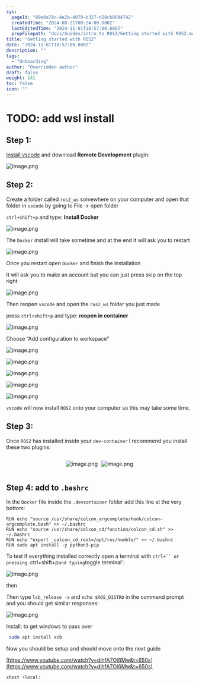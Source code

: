 ```yaml
---
sys:
  pageId: "89e0a78c-4e2b-4070-b327-d28cb0694742"
  createdTime: "2024-08-21T00:24:00.000Z"
  lastEditedTime: "2024-11-01T18:57:00.000Z"
  propFilepath: "docs/Guides/intro_to_ROS2/Getting started with ROS2.md"
title: "Getting started with ROS2"
date: "2024-11-01T18:57:00.000Z"
description: ""
tags:
  - "Onboarding"
author: "Overridden author"
draft: false
weight: 141
toc: false
icon: ""
---
```


# TODO: add wsl install

## Step 1:

[Install vscode](https://code.visualstudio.com/download) and download **Remote Development** plugin:

![image.png](https://prod-files-secure.s3.us-west-2.amazonaws.com/d518164a-d88e-44d1-a4ee-3adb3bd8bce0/efb52993-1881-4a40-b95e-6f020334f022/image.png?X-Amz-Algorithm=AWS4-HMAC-SHA256&X-Amz-Content-Sha256=UNSIGNED-PAYLOAD&X-Amz-Credential=ASIAZI2LB466WWK53QHD%2F20250322%2Fus-west-2%2Fs3%2Faws4_request&X-Amz-Date=20250322T170221Z&X-Amz-Expires=3600&X-Amz-Security-Token=IQoJb3JpZ2luX2VjEGYaCXVzLXdlc3QtMiJGMEQCIHCg9p4Bu0vUbAZkMIRYRBgmxBXo5bLx0rSPD3w6G6IaAiBK5NMnPgt%2BKFjm2IbKHyyhfv8CHosjBLPn3mse809MqiqIBAi%2B%2F%2F%2F%2F%2F%2F%2F%2F%2F%2F8BEAAaDDYzNzQyMzE4MzgwNSIMUX0AbLKhjcNa1%2BVAKtwDj4tTHXqd7g1yCPneSkeMJklFlV1giNp%2BuimViBHKM%2FPt5%2FTDQoUblwvms0Lolvk%2Fxbd6faqCgzomOhHI7hKUqTXw7m%2B5eArNhRfeNl%2FcVPX73%2Bv8m5Z3VjSkYU8nz8Nh%2F4kLPfAVACuTuIOpnH6QSuagKN2jY9MzXzJJ2Auv8fCf6PxuggKL034pCEAqTuKk3sYEkF92Y7pcrFDeuYXIWwDHRPcqCVMO0qZSVaOi0mUitsfTJnjsfdXtu1FnHx8cVtvFLHGKy95WSDWPg0F7sUkhQeeb7bI3uXfmpyHu3JOgtxDzFVQOB01GKCQ%2FCXGvcpK%2FV1S%2BJWMdhrhH%2Bqfci3lg8yuvvHULlGN1MGtVqZRGIJIB6Md9PN1qW7B%2BFdPB4OmYc2Bs%2Bv9DDS9rdt4UihGt0KtKPVj6H9p7cd5ET2GIOH3zU7Xq0MakN%2BSI0X4d%2Fi9nI2WEDYMuEoX4sPoDEh3LnXChFTH8HkpIx%2BniLVfMEs6%2BrhdFcNGj4f9pcGBSPA6ucRYZVlvI%2FwkV4CRZCJ9IYLsRSYz6LfH1seVQJ965f%2FZ34Xq%2FMVM4%2FtuakJ%2BC76dkB%2BDFLmF7PIhl9cZdUDkGTFVTbjY1%2BHHRP7Wz4Tkx%2FONY55IryzNw5WcwtPb6vgY6pgHy9%2FpHazmKF5hy9IuRCxvL1P0naut4egKwU6qqlSfIn32pUgeBFL7efX%2BVsk24C109Hw5StC8KPKH1qtKcr6wO6kx%2BhE2TSe8AhVmZqbMUA6sFfBz7JR4EE6RHKN25q0kQRMuJAU0EHxGGfoefXzw%2Bs0rYJCw2DmF9yF8hjpoIVKE6d635QsWXaBCZCxFupNXRH9SqSm28gp0Sn4DvRFvMcqvK0zrs&X-Amz-Signature=f42049beb1a23c9d60c09dcc9ddb41a535dfbd36e71bd4caff8edacc63f19985&X-Amz-SignedHeaders=host&x-id=GetObject)

## Step 2:

Create a folder called `ros2_ws` somewhere on your computer and open that folder in `vscode` by going to File → open folder 

`ctrl+shift+p` and type: **Install Docker**

![image.png](https://prod-files-secure.s3.us-west-2.amazonaws.com/d518164a-d88e-44d1-a4ee-3adb3bd8bce0/2269dc0e-1cd5-47ff-bceb-c04ad9b2eab0/image.png?X-Amz-Algorithm=AWS4-HMAC-SHA256&X-Amz-Content-Sha256=UNSIGNED-PAYLOAD&X-Amz-Credential=ASIAZI2LB466WWK53QHD%2F20250322%2Fus-west-2%2Fs3%2Faws4_request&X-Amz-Date=20250322T170221Z&X-Amz-Expires=3600&X-Amz-Security-Token=IQoJb3JpZ2luX2VjEGYaCXVzLXdlc3QtMiJGMEQCIHCg9p4Bu0vUbAZkMIRYRBgmxBXo5bLx0rSPD3w6G6IaAiBK5NMnPgt%2BKFjm2IbKHyyhfv8CHosjBLPn3mse809MqiqIBAi%2B%2F%2F%2F%2F%2F%2F%2F%2F%2F%2F8BEAAaDDYzNzQyMzE4MzgwNSIMUX0AbLKhjcNa1%2BVAKtwDj4tTHXqd7g1yCPneSkeMJklFlV1giNp%2BuimViBHKM%2FPt5%2FTDQoUblwvms0Lolvk%2Fxbd6faqCgzomOhHI7hKUqTXw7m%2B5eArNhRfeNl%2FcVPX73%2Bv8m5Z3VjSkYU8nz8Nh%2F4kLPfAVACuTuIOpnH6QSuagKN2jY9MzXzJJ2Auv8fCf6PxuggKL034pCEAqTuKk3sYEkF92Y7pcrFDeuYXIWwDHRPcqCVMO0qZSVaOi0mUitsfTJnjsfdXtu1FnHx8cVtvFLHGKy95WSDWPg0F7sUkhQeeb7bI3uXfmpyHu3JOgtxDzFVQOB01GKCQ%2FCXGvcpK%2FV1S%2BJWMdhrhH%2Bqfci3lg8yuvvHULlGN1MGtVqZRGIJIB6Md9PN1qW7B%2BFdPB4OmYc2Bs%2Bv9DDS9rdt4UihGt0KtKPVj6H9p7cd5ET2GIOH3zU7Xq0MakN%2BSI0X4d%2Fi9nI2WEDYMuEoX4sPoDEh3LnXChFTH8HkpIx%2BniLVfMEs6%2BrhdFcNGj4f9pcGBSPA6ucRYZVlvI%2FwkV4CRZCJ9IYLsRSYz6LfH1seVQJ965f%2FZ34Xq%2FMVM4%2FtuakJ%2BC76dkB%2BDFLmF7PIhl9cZdUDkGTFVTbjY1%2BHHRP7Wz4Tkx%2FONY55IryzNw5WcwtPb6vgY6pgHy9%2FpHazmKF5hy9IuRCxvL1P0naut4egKwU6qqlSfIn32pUgeBFL7efX%2BVsk24C109Hw5StC8KPKH1qtKcr6wO6kx%2BhE2TSe8AhVmZqbMUA6sFfBz7JR4EE6RHKN25q0kQRMuJAU0EHxGGfoefXzw%2Bs0rYJCw2DmF9yF8hjpoIVKE6d635QsWXaBCZCxFupNXRH9SqSm28gp0Sn4DvRFvMcqvK0zrs&X-Amz-Signature=9b4a520890df2bdcfa845fa46a1151230709328d32dde7baadf56b722a31a9f3&X-Amz-SignedHeaders=host&x-id=GetObject)

The `Docker` install will take sometime and at the end it will ask you to restart

![image.png](https://prod-files-secure.s3.us-west-2.amazonaws.com/d518164a-d88e-44d1-a4ee-3adb3bd8bce0/ed233f78-be33-4b1f-b89c-9c346c0e961e/image.png?X-Amz-Algorithm=AWS4-HMAC-SHA256&X-Amz-Content-Sha256=UNSIGNED-PAYLOAD&X-Amz-Credential=ASIAZI2LB466WWK53QHD%2F20250322%2Fus-west-2%2Fs3%2Faws4_request&X-Amz-Date=20250322T170221Z&X-Amz-Expires=3600&X-Amz-Security-Token=IQoJb3JpZ2luX2VjEGYaCXVzLXdlc3QtMiJGMEQCIHCg9p4Bu0vUbAZkMIRYRBgmxBXo5bLx0rSPD3w6G6IaAiBK5NMnPgt%2BKFjm2IbKHyyhfv8CHosjBLPn3mse809MqiqIBAi%2B%2F%2F%2F%2F%2F%2F%2F%2F%2F%2F8BEAAaDDYzNzQyMzE4MzgwNSIMUX0AbLKhjcNa1%2BVAKtwDj4tTHXqd7g1yCPneSkeMJklFlV1giNp%2BuimViBHKM%2FPt5%2FTDQoUblwvms0Lolvk%2Fxbd6faqCgzomOhHI7hKUqTXw7m%2B5eArNhRfeNl%2FcVPX73%2Bv8m5Z3VjSkYU8nz8Nh%2F4kLPfAVACuTuIOpnH6QSuagKN2jY9MzXzJJ2Auv8fCf6PxuggKL034pCEAqTuKk3sYEkF92Y7pcrFDeuYXIWwDHRPcqCVMO0qZSVaOi0mUitsfTJnjsfdXtu1FnHx8cVtvFLHGKy95WSDWPg0F7sUkhQeeb7bI3uXfmpyHu3JOgtxDzFVQOB01GKCQ%2FCXGvcpK%2FV1S%2BJWMdhrhH%2Bqfci3lg8yuvvHULlGN1MGtVqZRGIJIB6Md9PN1qW7B%2BFdPB4OmYc2Bs%2Bv9DDS9rdt4UihGt0KtKPVj6H9p7cd5ET2GIOH3zU7Xq0MakN%2BSI0X4d%2Fi9nI2WEDYMuEoX4sPoDEh3LnXChFTH8HkpIx%2BniLVfMEs6%2BrhdFcNGj4f9pcGBSPA6ucRYZVlvI%2FwkV4CRZCJ9IYLsRSYz6LfH1seVQJ965f%2FZ34Xq%2FMVM4%2FtuakJ%2BC76dkB%2BDFLmF7PIhl9cZdUDkGTFVTbjY1%2BHHRP7Wz4Tkx%2FONY55IryzNw5WcwtPb6vgY6pgHy9%2FpHazmKF5hy9IuRCxvL1P0naut4egKwU6qqlSfIn32pUgeBFL7efX%2BVsk24C109Hw5StC8KPKH1qtKcr6wO6kx%2BhE2TSe8AhVmZqbMUA6sFfBz7JR4EE6RHKN25q0kQRMuJAU0EHxGGfoefXzw%2Bs0rYJCw2DmF9yF8hjpoIVKE6d635QsWXaBCZCxFupNXRH9SqSm28gp0Sn4DvRFvMcqvK0zrs&X-Amz-Signature=3aa4b4f3098f1dcad0d029240538bbbb07a0cfe5ec95e7d5287ab9c4fa205c24&X-Amz-SignedHeaders=host&x-id=GetObject)

Once you restart open `Docker` and finish the installation

It will ask you to make an account but you can just press skip on the top right

![image.png](https://prod-files-secure.s3.us-west-2.amazonaws.com/d518164a-d88e-44d1-a4ee-3adb3bd8bce0/21010ad9-1659-4fd9-9f59-9932a09b2a3d/image.png?X-Amz-Algorithm=AWS4-HMAC-SHA256&X-Amz-Content-Sha256=UNSIGNED-PAYLOAD&X-Amz-Credential=ASIAZI2LB466WWK53QHD%2F20250322%2Fus-west-2%2Fs3%2Faws4_request&X-Amz-Date=20250322T170221Z&X-Amz-Expires=3600&X-Amz-Security-Token=IQoJb3JpZ2luX2VjEGYaCXVzLXdlc3QtMiJGMEQCIHCg9p4Bu0vUbAZkMIRYRBgmxBXo5bLx0rSPD3w6G6IaAiBK5NMnPgt%2BKFjm2IbKHyyhfv8CHosjBLPn3mse809MqiqIBAi%2B%2F%2F%2F%2F%2F%2F%2F%2F%2F%2F8BEAAaDDYzNzQyMzE4MzgwNSIMUX0AbLKhjcNa1%2BVAKtwDj4tTHXqd7g1yCPneSkeMJklFlV1giNp%2BuimViBHKM%2FPt5%2FTDQoUblwvms0Lolvk%2Fxbd6faqCgzomOhHI7hKUqTXw7m%2B5eArNhRfeNl%2FcVPX73%2Bv8m5Z3VjSkYU8nz8Nh%2F4kLPfAVACuTuIOpnH6QSuagKN2jY9MzXzJJ2Auv8fCf6PxuggKL034pCEAqTuKk3sYEkF92Y7pcrFDeuYXIWwDHRPcqCVMO0qZSVaOi0mUitsfTJnjsfdXtu1FnHx8cVtvFLHGKy95WSDWPg0F7sUkhQeeb7bI3uXfmpyHu3JOgtxDzFVQOB01GKCQ%2FCXGvcpK%2FV1S%2BJWMdhrhH%2Bqfci3lg8yuvvHULlGN1MGtVqZRGIJIB6Md9PN1qW7B%2BFdPB4OmYc2Bs%2Bv9DDS9rdt4UihGt0KtKPVj6H9p7cd5ET2GIOH3zU7Xq0MakN%2BSI0X4d%2Fi9nI2WEDYMuEoX4sPoDEh3LnXChFTH8HkpIx%2BniLVfMEs6%2BrhdFcNGj4f9pcGBSPA6ucRYZVlvI%2FwkV4CRZCJ9IYLsRSYz6LfH1seVQJ965f%2FZ34Xq%2FMVM4%2FtuakJ%2BC76dkB%2BDFLmF7PIhl9cZdUDkGTFVTbjY1%2BHHRP7Wz4Tkx%2FONY55IryzNw5WcwtPb6vgY6pgHy9%2FpHazmKF5hy9IuRCxvL1P0naut4egKwU6qqlSfIn32pUgeBFL7efX%2BVsk24C109Hw5StC8KPKH1qtKcr6wO6kx%2BhE2TSe8AhVmZqbMUA6sFfBz7JR4EE6RHKN25q0kQRMuJAU0EHxGGfoefXzw%2Bs0rYJCw2DmF9yF8hjpoIVKE6d635QsWXaBCZCxFupNXRH9SqSm28gp0Sn4DvRFvMcqvK0zrs&X-Amz-Signature=994929e925afbab43c1aba1498eefcec1ddb510a9dd4e9b2e8a08aca97429484&X-Amz-SignedHeaders=host&x-id=GetObject)

Then reopen `vscode` and open the `ros2_ws` folder you just made

press `ctrl+shift+p` and type: **reopen in container**

![image.png](https://prod-files-secure.s3.us-west-2.amazonaws.com/d518164a-d88e-44d1-a4ee-3adb3bd8bce0/4e93b8c2-41ad-488c-8095-c74205196118/image.png?X-Amz-Algorithm=AWS4-HMAC-SHA256&X-Amz-Content-Sha256=UNSIGNED-PAYLOAD&X-Amz-Credential=ASIAZI2LB466WWK53QHD%2F20250322%2Fus-west-2%2Fs3%2Faws4_request&X-Amz-Date=20250322T170221Z&X-Amz-Expires=3600&X-Amz-Security-Token=IQoJb3JpZ2luX2VjEGYaCXVzLXdlc3QtMiJGMEQCIHCg9p4Bu0vUbAZkMIRYRBgmxBXo5bLx0rSPD3w6G6IaAiBK5NMnPgt%2BKFjm2IbKHyyhfv8CHosjBLPn3mse809MqiqIBAi%2B%2F%2F%2F%2F%2F%2F%2F%2F%2F%2F8BEAAaDDYzNzQyMzE4MzgwNSIMUX0AbLKhjcNa1%2BVAKtwDj4tTHXqd7g1yCPneSkeMJklFlV1giNp%2BuimViBHKM%2FPt5%2FTDQoUblwvms0Lolvk%2Fxbd6faqCgzomOhHI7hKUqTXw7m%2B5eArNhRfeNl%2FcVPX73%2Bv8m5Z3VjSkYU8nz8Nh%2F4kLPfAVACuTuIOpnH6QSuagKN2jY9MzXzJJ2Auv8fCf6PxuggKL034pCEAqTuKk3sYEkF92Y7pcrFDeuYXIWwDHRPcqCVMO0qZSVaOi0mUitsfTJnjsfdXtu1FnHx8cVtvFLHGKy95WSDWPg0F7sUkhQeeb7bI3uXfmpyHu3JOgtxDzFVQOB01GKCQ%2FCXGvcpK%2FV1S%2BJWMdhrhH%2Bqfci3lg8yuvvHULlGN1MGtVqZRGIJIB6Md9PN1qW7B%2BFdPB4OmYc2Bs%2Bv9DDS9rdt4UihGt0KtKPVj6H9p7cd5ET2GIOH3zU7Xq0MakN%2BSI0X4d%2Fi9nI2WEDYMuEoX4sPoDEh3LnXChFTH8HkpIx%2BniLVfMEs6%2BrhdFcNGj4f9pcGBSPA6ucRYZVlvI%2FwkV4CRZCJ9IYLsRSYz6LfH1seVQJ965f%2FZ34Xq%2FMVM4%2FtuakJ%2BC76dkB%2BDFLmF7PIhl9cZdUDkGTFVTbjY1%2BHHRP7Wz4Tkx%2FONY55IryzNw5WcwtPb6vgY6pgHy9%2FpHazmKF5hy9IuRCxvL1P0naut4egKwU6qqlSfIn32pUgeBFL7efX%2BVsk24C109Hw5StC8KPKH1qtKcr6wO6kx%2BhE2TSe8AhVmZqbMUA6sFfBz7JR4EE6RHKN25q0kQRMuJAU0EHxGGfoefXzw%2Bs0rYJCw2DmF9yF8hjpoIVKE6d635QsWXaBCZCxFupNXRH9SqSm28gp0Sn4DvRFvMcqvK0zrs&X-Amz-Signature=652fbc477aa09d8cebb7e37e391f74ce34c13ea15d23dc3937a46a57d3c8bba8&X-Amz-SignedHeaders=host&x-id=GetObject)

Choose “Add configuration to workspace”

![image.png](https://prod-files-secure.s3.us-west-2.amazonaws.com/d518164a-d88e-44d1-a4ee-3adb3bd8bce0/9560b282-5060-4989-ba37-97e7b2c22476/image.png?X-Amz-Algorithm=AWS4-HMAC-SHA256&X-Amz-Content-Sha256=UNSIGNED-PAYLOAD&X-Amz-Credential=ASIAZI2LB466WWK53QHD%2F20250322%2Fus-west-2%2Fs3%2Faws4_request&X-Amz-Date=20250322T170221Z&X-Amz-Expires=3600&X-Amz-Security-Token=IQoJb3JpZ2luX2VjEGYaCXVzLXdlc3QtMiJGMEQCIHCg9p4Bu0vUbAZkMIRYRBgmxBXo5bLx0rSPD3w6G6IaAiBK5NMnPgt%2BKFjm2IbKHyyhfv8CHosjBLPn3mse809MqiqIBAi%2B%2F%2F%2F%2F%2F%2F%2F%2F%2F%2F8BEAAaDDYzNzQyMzE4MzgwNSIMUX0AbLKhjcNa1%2BVAKtwDj4tTHXqd7g1yCPneSkeMJklFlV1giNp%2BuimViBHKM%2FPt5%2FTDQoUblwvms0Lolvk%2Fxbd6faqCgzomOhHI7hKUqTXw7m%2B5eArNhRfeNl%2FcVPX73%2Bv8m5Z3VjSkYU8nz8Nh%2F4kLPfAVACuTuIOpnH6QSuagKN2jY9MzXzJJ2Auv8fCf6PxuggKL034pCEAqTuKk3sYEkF92Y7pcrFDeuYXIWwDHRPcqCVMO0qZSVaOi0mUitsfTJnjsfdXtu1FnHx8cVtvFLHGKy95WSDWPg0F7sUkhQeeb7bI3uXfmpyHu3JOgtxDzFVQOB01GKCQ%2FCXGvcpK%2FV1S%2BJWMdhrhH%2Bqfci3lg8yuvvHULlGN1MGtVqZRGIJIB6Md9PN1qW7B%2BFdPB4OmYc2Bs%2Bv9DDS9rdt4UihGt0KtKPVj6H9p7cd5ET2GIOH3zU7Xq0MakN%2BSI0X4d%2Fi9nI2WEDYMuEoX4sPoDEh3LnXChFTH8HkpIx%2BniLVfMEs6%2BrhdFcNGj4f9pcGBSPA6ucRYZVlvI%2FwkV4CRZCJ9IYLsRSYz6LfH1seVQJ965f%2FZ34Xq%2FMVM4%2FtuakJ%2BC76dkB%2BDFLmF7PIhl9cZdUDkGTFVTbjY1%2BHHRP7Wz4Tkx%2FONY55IryzNw5WcwtPb6vgY6pgHy9%2FpHazmKF5hy9IuRCxvL1P0naut4egKwU6qqlSfIn32pUgeBFL7efX%2BVsk24C109Hw5StC8KPKH1qtKcr6wO6kx%2BhE2TSe8AhVmZqbMUA6sFfBz7JR4EE6RHKN25q0kQRMuJAU0EHxGGfoefXzw%2Bs0rYJCw2DmF9yF8hjpoIVKE6d635QsWXaBCZCxFupNXRH9SqSm28gp0Sn4DvRFvMcqvK0zrs&X-Amz-Signature=b40790ba5d9cba6339d2d984880bdb2f9214e6b6b97986d7b335ebe690e377b8&X-Amz-SignedHeaders=host&x-id=GetObject)

![image.png](https://prod-files-secure.s3.us-west-2.amazonaws.com/d518164a-d88e-44d1-a4ee-3adb3bd8bce0/2ee63f81-886b-48e8-a553-dc6e5eac99e4/image.png?X-Amz-Algorithm=AWS4-HMAC-SHA256&X-Amz-Content-Sha256=UNSIGNED-PAYLOAD&X-Amz-Credential=ASIAZI2LB466WWK53QHD%2F20250322%2Fus-west-2%2Fs3%2Faws4_request&X-Amz-Date=20250322T170221Z&X-Amz-Expires=3600&X-Amz-Security-Token=IQoJb3JpZ2luX2VjEGYaCXVzLXdlc3QtMiJGMEQCIHCg9p4Bu0vUbAZkMIRYRBgmxBXo5bLx0rSPD3w6G6IaAiBK5NMnPgt%2BKFjm2IbKHyyhfv8CHosjBLPn3mse809MqiqIBAi%2B%2F%2F%2F%2F%2F%2F%2F%2F%2F%2F8BEAAaDDYzNzQyMzE4MzgwNSIMUX0AbLKhjcNa1%2BVAKtwDj4tTHXqd7g1yCPneSkeMJklFlV1giNp%2BuimViBHKM%2FPt5%2FTDQoUblwvms0Lolvk%2Fxbd6faqCgzomOhHI7hKUqTXw7m%2B5eArNhRfeNl%2FcVPX73%2Bv8m5Z3VjSkYU8nz8Nh%2F4kLPfAVACuTuIOpnH6QSuagKN2jY9MzXzJJ2Auv8fCf6PxuggKL034pCEAqTuKk3sYEkF92Y7pcrFDeuYXIWwDHRPcqCVMO0qZSVaOi0mUitsfTJnjsfdXtu1FnHx8cVtvFLHGKy95WSDWPg0F7sUkhQeeb7bI3uXfmpyHu3JOgtxDzFVQOB01GKCQ%2FCXGvcpK%2FV1S%2BJWMdhrhH%2Bqfci3lg8yuvvHULlGN1MGtVqZRGIJIB6Md9PN1qW7B%2BFdPB4OmYc2Bs%2Bv9DDS9rdt4UihGt0KtKPVj6H9p7cd5ET2GIOH3zU7Xq0MakN%2BSI0X4d%2Fi9nI2WEDYMuEoX4sPoDEh3LnXChFTH8HkpIx%2BniLVfMEs6%2BrhdFcNGj4f9pcGBSPA6ucRYZVlvI%2FwkV4CRZCJ9IYLsRSYz6LfH1seVQJ965f%2FZ34Xq%2FMVM4%2FtuakJ%2BC76dkB%2BDFLmF7PIhl9cZdUDkGTFVTbjY1%2BHHRP7Wz4Tkx%2FONY55IryzNw5WcwtPb6vgY6pgHy9%2FpHazmKF5hy9IuRCxvL1P0naut4egKwU6qqlSfIn32pUgeBFL7efX%2BVsk24C109Hw5StC8KPKH1qtKcr6wO6kx%2BhE2TSe8AhVmZqbMUA6sFfBz7JR4EE6RHKN25q0kQRMuJAU0EHxGGfoefXzw%2Bs0rYJCw2DmF9yF8hjpoIVKE6d635QsWXaBCZCxFupNXRH9SqSm28gp0Sn4DvRFvMcqvK0zrs&X-Amz-Signature=0f11891ae5c70724a65f4c4e14d105e83a2f8221cf59106cf6c0515b2f498ff8&X-Amz-SignedHeaders=host&x-id=GetObject)

![image.png](https://prod-files-secure.s3.us-west-2.amazonaws.com/d518164a-d88e-44d1-a4ee-3adb3bd8bce0/ae1580b2-b048-407e-aed9-b584224a7a04/image.png?X-Amz-Algorithm=AWS4-HMAC-SHA256&X-Amz-Content-Sha256=UNSIGNED-PAYLOAD&X-Amz-Credential=ASIAZI2LB466WWK53QHD%2F20250322%2Fus-west-2%2Fs3%2Faws4_request&X-Amz-Date=20250322T170221Z&X-Amz-Expires=3600&X-Amz-Security-Token=IQoJb3JpZ2luX2VjEGYaCXVzLXdlc3QtMiJGMEQCIHCg9p4Bu0vUbAZkMIRYRBgmxBXo5bLx0rSPD3w6G6IaAiBK5NMnPgt%2BKFjm2IbKHyyhfv8CHosjBLPn3mse809MqiqIBAi%2B%2F%2F%2F%2F%2F%2F%2F%2F%2F%2F8BEAAaDDYzNzQyMzE4MzgwNSIMUX0AbLKhjcNa1%2BVAKtwDj4tTHXqd7g1yCPneSkeMJklFlV1giNp%2BuimViBHKM%2FPt5%2FTDQoUblwvms0Lolvk%2Fxbd6faqCgzomOhHI7hKUqTXw7m%2B5eArNhRfeNl%2FcVPX73%2Bv8m5Z3VjSkYU8nz8Nh%2F4kLPfAVACuTuIOpnH6QSuagKN2jY9MzXzJJ2Auv8fCf6PxuggKL034pCEAqTuKk3sYEkF92Y7pcrFDeuYXIWwDHRPcqCVMO0qZSVaOi0mUitsfTJnjsfdXtu1FnHx8cVtvFLHGKy95WSDWPg0F7sUkhQeeb7bI3uXfmpyHu3JOgtxDzFVQOB01GKCQ%2FCXGvcpK%2FV1S%2BJWMdhrhH%2Bqfci3lg8yuvvHULlGN1MGtVqZRGIJIB6Md9PN1qW7B%2BFdPB4OmYc2Bs%2Bv9DDS9rdt4UihGt0KtKPVj6H9p7cd5ET2GIOH3zU7Xq0MakN%2BSI0X4d%2Fi9nI2WEDYMuEoX4sPoDEh3LnXChFTH8HkpIx%2BniLVfMEs6%2BrhdFcNGj4f9pcGBSPA6ucRYZVlvI%2FwkV4CRZCJ9IYLsRSYz6LfH1seVQJ965f%2FZ34Xq%2FMVM4%2FtuakJ%2BC76dkB%2BDFLmF7PIhl9cZdUDkGTFVTbjY1%2BHHRP7Wz4Tkx%2FONY55IryzNw5WcwtPb6vgY6pgHy9%2FpHazmKF5hy9IuRCxvL1P0naut4egKwU6qqlSfIn32pUgeBFL7efX%2BVsk24C109Hw5StC8KPKH1qtKcr6wO6kx%2BhE2TSe8AhVmZqbMUA6sFfBz7JR4EE6RHKN25q0kQRMuJAU0EHxGGfoefXzw%2Bs0rYJCw2DmF9yF8hjpoIVKE6d635QsWXaBCZCxFupNXRH9SqSm28gp0Sn4DvRFvMcqvK0zrs&X-Amz-Signature=6c41c375e6ebef41d653aff197d7d6930d2c910938115bd69da67cbb2299c7d6&X-Amz-SignedHeaders=host&x-id=GetObject)

![image.png](https://prod-files-secure.s3.us-west-2.amazonaws.com/d518164a-d88e-44d1-a4ee-3adb3bd8bce0/53255b28-f75e-430f-b9e3-c0ac8577e42b/image.png?X-Amz-Algorithm=AWS4-HMAC-SHA256&X-Amz-Content-Sha256=UNSIGNED-PAYLOAD&X-Amz-Credential=ASIAZI2LB466WWK53QHD%2F20250322%2Fus-west-2%2Fs3%2Faws4_request&X-Amz-Date=20250322T170221Z&X-Amz-Expires=3600&X-Amz-Security-Token=IQoJb3JpZ2luX2VjEGYaCXVzLXdlc3QtMiJGMEQCIHCg9p4Bu0vUbAZkMIRYRBgmxBXo5bLx0rSPD3w6G6IaAiBK5NMnPgt%2BKFjm2IbKHyyhfv8CHosjBLPn3mse809MqiqIBAi%2B%2F%2F%2F%2F%2F%2F%2F%2F%2F%2F8BEAAaDDYzNzQyMzE4MzgwNSIMUX0AbLKhjcNa1%2BVAKtwDj4tTHXqd7g1yCPneSkeMJklFlV1giNp%2BuimViBHKM%2FPt5%2FTDQoUblwvms0Lolvk%2Fxbd6faqCgzomOhHI7hKUqTXw7m%2B5eArNhRfeNl%2FcVPX73%2Bv8m5Z3VjSkYU8nz8Nh%2F4kLPfAVACuTuIOpnH6QSuagKN2jY9MzXzJJ2Auv8fCf6PxuggKL034pCEAqTuKk3sYEkF92Y7pcrFDeuYXIWwDHRPcqCVMO0qZSVaOi0mUitsfTJnjsfdXtu1FnHx8cVtvFLHGKy95WSDWPg0F7sUkhQeeb7bI3uXfmpyHu3JOgtxDzFVQOB01GKCQ%2FCXGvcpK%2FV1S%2BJWMdhrhH%2Bqfci3lg8yuvvHULlGN1MGtVqZRGIJIB6Md9PN1qW7B%2BFdPB4OmYc2Bs%2Bv9DDS9rdt4UihGt0KtKPVj6H9p7cd5ET2GIOH3zU7Xq0MakN%2BSI0X4d%2Fi9nI2WEDYMuEoX4sPoDEh3LnXChFTH8HkpIx%2BniLVfMEs6%2BrhdFcNGj4f9pcGBSPA6ucRYZVlvI%2FwkV4CRZCJ9IYLsRSYz6LfH1seVQJ965f%2FZ34Xq%2FMVM4%2FtuakJ%2BC76dkB%2BDFLmF7PIhl9cZdUDkGTFVTbjY1%2BHHRP7Wz4Tkx%2FONY55IryzNw5WcwtPb6vgY6pgHy9%2FpHazmKF5hy9IuRCxvL1P0naut4egKwU6qqlSfIn32pUgeBFL7efX%2BVsk24C109Hw5StC8KPKH1qtKcr6wO6kx%2BhE2TSe8AhVmZqbMUA6sFfBz7JR4EE6RHKN25q0kQRMuJAU0EHxGGfoefXzw%2Bs0rYJCw2DmF9yF8hjpoIVKE6d635QsWXaBCZCxFupNXRH9SqSm28gp0Sn4DvRFvMcqvK0zrs&X-Amz-Signature=9d139943a7950ffd5890c0ba99e1f92da0d2241436eb132a28713b7dc99cff9f&X-Amz-SignedHeaders=host&x-id=GetObject)

![image.png](https://prod-files-secure.s3.us-west-2.amazonaws.com/d518164a-d88e-44d1-a4ee-3adb3bd8bce0/7c562767-5af9-4ffb-97d1-327bcdf4ee00/image.png?X-Amz-Algorithm=AWS4-HMAC-SHA256&X-Amz-Content-Sha256=UNSIGNED-PAYLOAD&X-Amz-Credential=ASIAZI2LB466WWK53QHD%2F20250322%2Fus-west-2%2Fs3%2Faws4_request&X-Amz-Date=20250322T170221Z&X-Amz-Expires=3600&X-Amz-Security-Token=IQoJb3JpZ2luX2VjEGYaCXVzLXdlc3QtMiJGMEQCIHCg9p4Bu0vUbAZkMIRYRBgmxBXo5bLx0rSPD3w6G6IaAiBK5NMnPgt%2BKFjm2IbKHyyhfv8CHosjBLPn3mse809MqiqIBAi%2B%2F%2F%2F%2F%2F%2F%2F%2F%2F%2F8BEAAaDDYzNzQyMzE4MzgwNSIMUX0AbLKhjcNa1%2BVAKtwDj4tTHXqd7g1yCPneSkeMJklFlV1giNp%2BuimViBHKM%2FPt5%2FTDQoUblwvms0Lolvk%2Fxbd6faqCgzomOhHI7hKUqTXw7m%2B5eArNhRfeNl%2FcVPX73%2Bv8m5Z3VjSkYU8nz8Nh%2F4kLPfAVACuTuIOpnH6QSuagKN2jY9MzXzJJ2Auv8fCf6PxuggKL034pCEAqTuKk3sYEkF92Y7pcrFDeuYXIWwDHRPcqCVMO0qZSVaOi0mUitsfTJnjsfdXtu1FnHx8cVtvFLHGKy95WSDWPg0F7sUkhQeeb7bI3uXfmpyHu3JOgtxDzFVQOB01GKCQ%2FCXGvcpK%2FV1S%2BJWMdhrhH%2Bqfci3lg8yuvvHULlGN1MGtVqZRGIJIB6Md9PN1qW7B%2BFdPB4OmYc2Bs%2Bv9DDS9rdt4UihGt0KtKPVj6H9p7cd5ET2GIOH3zU7Xq0MakN%2BSI0X4d%2Fi9nI2WEDYMuEoX4sPoDEh3LnXChFTH8HkpIx%2BniLVfMEs6%2BrhdFcNGj4f9pcGBSPA6ucRYZVlvI%2FwkV4CRZCJ9IYLsRSYz6LfH1seVQJ965f%2FZ34Xq%2FMVM4%2FtuakJ%2BC76dkB%2BDFLmF7PIhl9cZdUDkGTFVTbjY1%2BHHRP7Wz4Tkx%2FONY55IryzNw5WcwtPb6vgY6pgHy9%2FpHazmKF5hy9IuRCxvL1P0naut4egKwU6qqlSfIn32pUgeBFL7efX%2BVsk24C109Hw5StC8KPKH1qtKcr6wO6kx%2BhE2TSe8AhVmZqbMUA6sFfBz7JR4EE6RHKN25q0kQRMuJAU0EHxGGfoefXzw%2Bs0rYJCw2DmF9yF8hjpoIVKE6d635QsWXaBCZCxFupNXRH9SqSm28gp0Sn4DvRFvMcqvK0zrs&X-Amz-Signature=f2870f2aa53b7299e6faec99100886a8ee434a8f372dd6a5451bf0fe516b07a3&X-Amz-SignedHeaders=host&x-id=GetObject)

`vscode` will now install `ROS2` onto your computer so this may take some time.

## Step 3:

Once `ROS2` has installed inside your `dev-container` I recommend you install these two plugins:

<div style="display: flex;flex-direction: row; column-gap:10px; max-width: 630px;justify-content: center;">
<div>

![image.png](https://prod-files-secure.s3.us-west-2.amazonaws.com/d518164a-d88e-44d1-a4ee-3adb3bd8bce0/3fc3d550-5a54-4ba1-ba6b-faa01cdb7369/image.png?X-Amz-Algorithm=AWS4-HMAC-SHA256&X-Amz-Content-Sha256=UNSIGNED-PAYLOAD&X-Amz-Credential=ASIAZI2LB466T4B56BYY%2F20250322%2Fus-west-2%2Fs3%2Faws4_request&X-Amz-Date=20250322T170226Z&X-Amz-Expires=3600&X-Amz-Security-Token=IQoJb3JpZ2luX2VjEGYaCXVzLXdlc3QtMiJHMEUCIQCmbisnyxwNlFbc4jELC%2BwhY3B9pPVcykNlM%2F9%2FDlY3cgIge31EdHcaija1k1gEggIIXMmRzO0fGlMjByMD%2FOvd5DUqiAQIvv%2F%2F%2F%2F%2F%2F%2F%2F%2F%2FARAAGgw2Mzc0MjMxODM4MDUiDCjWTwZjqxw4FGY2aSrcA4FryEXuVolSn%2FnyLXsI2OJgmrkuL8%2FtjocQuIs7cgmX6lqpf7%2FZs13%2FL4u9%2B%2Fp5GJzZcpkV0e2Mth0M6K41GAS1vYM0WL8YBrrmUIXodQN28aKFBxLnsGWLHZwsiAV9nb3d8WQJOlC8rqSc1K0tuxBTxPE9nJ%2FQLrEtuymMxVyhUxzrupqfzkoIa9v26zJGo%2BloMe4knUIT0gg9vLRDSgDO9Dw9YiLMQe%2B55nbLBSYpHWa%2B3i8COeH0MR1yg6NdhAi2v5srGLVmI1bfFXbZ%2BFeZMk3Zh5uCQA80Q2GojKXqSUtsykGgEZTgqF7l7UmlMnyzrqxB0kFwRHBL5aCu5sdfB46Gn1Q3ZNjfEe90W%2Bj5BgP1IdCLjrJctYOwoR8Bdk1RNgOk4Ip0AE7AUESa%2FWlEQ23oMXrkfbmX7ooY%2FRSRU55MBT6wOkUn1ZcAzgtgL3wV%2FlgsxVX5fl8LVmUKSZPGdOPkD5RL6FAG6lPfVJOGColA11Xa0P%2BtoH4Jw97mZ2PS217YnmvlMza2hVZ7dGORNgDJCXVRWyQXwxnkxSNiNTUCHpC8ldObdrzOQKV1OUHgPUh0zfDzXpCqnVLoWoXFnhUg6S%2F9nQ4BlinX9XQ1uA0iKgDFtHclb%2FPwMLX2%2Br4GOqUB1A5pMGYkPk%2B%2B5fPqYV0UWsJeEyHAT2yHAkNHHwgqdlWhP03ww2MCLk4owPl1Psds1sMlsfhPnYfD4LWYrpBWAdKzT4RKSRMmVeFs2xRCIKoA0zyzizVKY4l5OinKSDxOqslaKgGx3hZkbTD%2FYirE4GF82%2FGa99dPTldOkzzVsiRBANVLGegjLdTft%2FepJxwSxCOEIdbw6otfhm62W9CFApxdNlCX&X-Amz-Signature=e1011e43af911116ef21f9fbb84e6572ab4c6ba56dd2e4a8a64cd24ac2094b4b&X-Amz-SignedHeaders=host&x-id=GetObject)

</div>
<div>

![image.png](https://prod-files-secure.s3.us-west-2.amazonaws.com/d518164a-d88e-44d1-a4ee-3adb3bd8bce0/d994cc66-13c2-4093-a5a3-f84cf4601a82/image.png?X-Amz-Algorithm=AWS4-HMAC-SHA256&X-Amz-Content-Sha256=UNSIGNED-PAYLOAD&X-Amz-Credential=ASIAZI2LB466Q4MIC7SM%2F20250322%2Fus-west-2%2Fs3%2Faws4_request&X-Amz-Date=20250322T170226Z&X-Amz-Expires=3600&X-Amz-Security-Token=IQoJb3JpZ2luX2VjEGcaCXVzLXdlc3QtMiJIMEYCIQCHb6%2FdGsiACadTTH2MGWNT62%2BfmU7lvT%2BeSB7ahrkBAQIhAPt1cKYEKUcpFg2vhbLU0RVdmtHBBG31bEnYn5tn7aD3KogECMD%2F%2F%2F%2F%2F%2F%2F%2F%2F%2FwEQABoMNjM3NDIzMTgzODA1Igzq20o1ZnG514KL780q3AO9HAQGclMD7afZIAIr9GbRGPKJa4qOfSIttDiI04Cbt5MISypDNP128I7ZtWOtJ%2BQV10v940nf%2BdUhp54DfYQlerDQuBk5A3IGnDqjNy7jMlPKS5EYbot8ZvTQuHNPcImFIKGHxwk2mIRqTHqHvf0jTb%2FfBUqfTYQAGtudG2RsEqSb2pGFwiRK2bU6iDw6lWPHNH%2B4uD1L9rHHO%2BVdu6Aty8dkvxoCHM%2FTqQvTXd2Q2MLvHjAOK5xFoZd9ms4KjtRLwVjDVdW9WOclrY00vgs%2BTOgHHDGFKqGGjqZBnTxp7c%2B8ILF2Le0aJmKE1bh1hzAvQZXXxni2waV4lWrSoJz8opRJEAj5zMKk0tPj8Q6DWaW3LQfslchOewFuyve2xo%2Bxmi4tMaoA4NxqJjCCMAeQAgNfrJo1AtydzclEUmNSbYIfaS6XAUJ3eMoIrrXnUzUvMzw3%2FRoxhXrwWliFxaRqw5YtMd6lHn%2FVNz9vBkMWuDu0rfFntzvcNacn8z3TkR5NWhFU%2Fe5zAPpQNvZUDKfMgc9JHeWMiNFpWJPn7B5iSYhKINZ1fC22af7IIj%2FzycO8kGcmaPzeh7VhE1O8rm%2F7Wt9paetCsQR22gEEahm9qM7f5IzMdNQ2kWSf4DCyqPu%2BBjqkAZrSs8uVKjkcq3GbMwzR3V%2F2INKhxZbtUA5%2Fe%2FMRZFVDbIBCg7yvQ4zVj1OYTwVpZ%2FPEKI%2ByAPMMqjZDfNmHB8rdg%2BDG9%2FZTWNBm6EEXUJQYuXjK%2BssJjEilqpmeUcQpwxKN3h81%2BlihfOWIlBH%2Fjv7ZwG4hBz0m%2FbsVAfNHfwQ825xCNe4XEdXMATveEVe4LNzTeNzmucTyeYMKX4Aefyy3tNjB&X-Amz-Signature=3f580b18eb60630a32f3b9e421a233e83b97276857ec6caf585549642049299d&X-Amz-SignedHeaders=host&x-id=GetObject)

</div>
</div>

## Step 4: add to `.bashrc`

In the `Docker` file inside the `.devcontainer` folder add this line at the very bottom: 

```docker
RUN echo "source /usr/share/colcon_argcomplete/hook/colcon-argcomplete.bash" >> ~/.bashrc
RUN echo "source /usr/share/colcon_cd/function/colcon_cd.sh" >> ~/.bashrc
RUN echo "export _colcon_cd_root=/opt/ros/humble/" >> ~/.bashrc
RUN sudo apt install -y python3-pip 
```

To test if everything installed correctly open a terminal with `ctrl+`` or pressing `ctrl+shift+p` and typing `toggle terminal`:

![image.png](https://prod-files-secure.s3.us-west-2.amazonaws.com/d518164a-d88e-44d1-a4ee-3adb3bd8bce0/6a4943d8-b04e-4c02-9a58-775f3384d1a5/image.png?X-Amz-Algorithm=AWS4-HMAC-SHA256&X-Amz-Content-Sha256=UNSIGNED-PAYLOAD&X-Amz-Credential=ASIAZI2LB466WWK53QHD%2F20250322%2Fus-west-2%2Fs3%2Faws4_request&X-Amz-Date=20250322T170221Z&X-Amz-Expires=3600&X-Amz-Security-Token=IQoJb3JpZ2luX2VjEGYaCXVzLXdlc3QtMiJGMEQCIHCg9p4Bu0vUbAZkMIRYRBgmxBXo5bLx0rSPD3w6G6IaAiBK5NMnPgt%2BKFjm2IbKHyyhfv8CHosjBLPn3mse809MqiqIBAi%2B%2F%2F%2F%2F%2F%2F%2F%2F%2F%2F8BEAAaDDYzNzQyMzE4MzgwNSIMUX0AbLKhjcNa1%2BVAKtwDj4tTHXqd7g1yCPneSkeMJklFlV1giNp%2BuimViBHKM%2FPt5%2FTDQoUblwvms0Lolvk%2Fxbd6faqCgzomOhHI7hKUqTXw7m%2B5eArNhRfeNl%2FcVPX73%2Bv8m5Z3VjSkYU8nz8Nh%2F4kLPfAVACuTuIOpnH6QSuagKN2jY9MzXzJJ2Auv8fCf6PxuggKL034pCEAqTuKk3sYEkF92Y7pcrFDeuYXIWwDHRPcqCVMO0qZSVaOi0mUitsfTJnjsfdXtu1FnHx8cVtvFLHGKy95WSDWPg0F7sUkhQeeb7bI3uXfmpyHu3JOgtxDzFVQOB01GKCQ%2FCXGvcpK%2FV1S%2BJWMdhrhH%2Bqfci3lg8yuvvHULlGN1MGtVqZRGIJIB6Md9PN1qW7B%2BFdPB4OmYc2Bs%2Bv9DDS9rdt4UihGt0KtKPVj6H9p7cd5ET2GIOH3zU7Xq0MakN%2BSI0X4d%2Fi9nI2WEDYMuEoX4sPoDEh3LnXChFTH8HkpIx%2BniLVfMEs6%2BrhdFcNGj4f9pcGBSPA6ucRYZVlvI%2FwkV4CRZCJ9IYLsRSYz6LfH1seVQJ965f%2FZ34Xq%2FMVM4%2FtuakJ%2BC76dkB%2BDFLmF7PIhl9cZdUDkGTFVTbjY1%2BHHRP7Wz4Tkx%2FONY55IryzNw5WcwtPb6vgY6pgHy9%2FpHazmKF5hy9IuRCxvL1P0naut4egKwU6qqlSfIn32pUgeBFL7efX%2BVsk24C109Hw5StC8KPKH1qtKcr6wO6kx%2BhE2TSe8AhVmZqbMUA6sFfBz7JR4EE6RHKN25q0kQRMuJAU0EHxGGfoefXzw%2Bs0rYJCw2DmF9yF8hjpoIVKE6d635QsWXaBCZCxFupNXRH9SqSm28gp0Sn4DvRFvMcqvK0zrs&X-Amz-Signature=060ce783346dce5ab7d19a74d08b39608c3dbe37a0ab12fa447d3b0376e39fe0&X-Amz-SignedHeaders=host&x-id=GetObject)

then 

Then type `lsb_release -a` and `echo $ROS_DISTRO` in the command prompt and you should get similar responses:

![image.png](https://prod-files-secure.s3.us-west-2.amazonaws.com/d518164a-d88e-44d1-a4ee-3adb3bd8bce0/3e635dec-a805-4e85-8b9e-d000e5b71a4e/image.png?X-Amz-Algorithm=AWS4-HMAC-SHA256&X-Amz-Content-Sha256=UNSIGNED-PAYLOAD&X-Amz-Credential=ASIAZI2LB466WWK53QHD%2F20250322%2Fus-west-2%2Fs3%2Faws4_request&X-Amz-Date=20250322T170221Z&X-Amz-Expires=3600&X-Amz-Security-Token=IQoJb3JpZ2luX2VjEGYaCXVzLXdlc3QtMiJGMEQCIHCg9p4Bu0vUbAZkMIRYRBgmxBXo5bLx0rSPD3w6G6IaAiBK5NMnPgt%2BKFjm2IbKHyyhfv8CHosjBLPn3mse809MqiqIBAi%2B%2F%2F%2F%2F%2F%2F%2F%2F%2F%2F8BEAAaDDYzNzQyMzE4MzgwNSIMUX0AbLKhjcNa1%2BVAKtwDj4tTHXqd7g1yCPneSkeMJklFlV1giNp%2BuimViBHKM%2FPt5%2FTDQoUblwvms0Lolvk%2Fxbd6faqCgzomOhHI7hKUqTXw7m%2B5eArNhRfeNl%2FcVPX73%2Bv8m5Z3VjSkYU8nz8Nh%2F4kLPfAVACuTuIOpnH6QSuagKN2jY9MzXzJJ2Auv8fCf6PxuggKL034pCEAqTuKk3sYEkF92Y7pcrFDeuYXIWwDHRPcqCVMO0qZSVaOi0mUitsfTJnjsfdXtu1FnHx8cVtvFLHGKy95WSDWPg0F7sUkhQeeb7bI3uXfmpyHu3JOgtxDzFVQOB01GKCQ%2FCXGvcpK%2FV1S%2BJWMdhrhH%2Bqfci3lg8yuvvHULlGN1MGtVqZRGIJIB6Md9PN1qW7B%2BFdPB4OmYc2Bs%2Bv9DDS9rdt4UihGt0KtKPVj6H9p7cd5ET2GIOH3zU7Xq0MakN%2BSI0X4d%2Fi9nI2WEDYMuEoX4sPoDEh3LnXChFTH8HkpIx%2BniLVfMEs6%2BrhdFcNGj4f9pcGBSPA6ucRYZVlvI%2FwkV4CRZCJ9IYLsRSYz6LfH1seVQJ965f%2FZ34Xq%2FMVM4%2FtuakJ%2BC76dkB%2BDFLmF7PIhl9cZdUDkGTFVTbjY1%2BHHRP7Wz4Tkx%2FONY55IryzNw5WcwtPb6vgY6pgHy9%2FpHazmKF5hy9IuRCxvL1P0naut4egKwU6qqlSfIn32pUgeBFL7efX%2BVsk24C109Hw5StC8KPKH1qtKcr6wO6kx%2BhE2TSe8AhVmZqbMUA6sFfBz7JR4EE6RHKN25q0kQRMuJAU0EHxGGfoefXzw%2Bs0rYJCw2DmF9yF8hjpoIVKE6d635QsWXaBCZCxFupNXRH9SqSm28gp0Sn4DvRFvMcqvK0zrs&X-Amz-Signature=728fb2e8bb32422c35441ab0dc605efa8df8f0abb0859ce649b104f2bea88a7e&X-Amz-SignedHeaders=host&x-id=GetObject)

Install:  to get windows to pass over

```bash
 sudo apt install xcb
```

Now you should be setup and should move onto the next guide 

[https://www.youtube.com/watch?v=dihfA7Ol6Mw&t=650s](https://www.youtube.com/watch?v=dihfA7Ol6Mw&t=650s)

```python
xhost +local:
```
